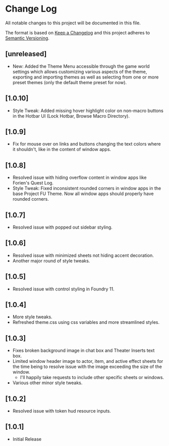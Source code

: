 # Change Log
All notable changes to this project will be documented in this file.
 
The format is based on [Keep a Changelog](http://keepachangelog.com/)
and this project adheres to [Semantic Versioning](http://semver.org/).

## [unreleased]
- New: Added the Theme Menu accessible through the game world settings which allows customizing various aspects of the theme, exporting and importing themes as well as selecting from one or more preset themes (only the default theme preset for now).

## [1.0.10]
- Style Tweak: Added missing hover highlight color on non-macro buttons in the Hotbar UI (Lock Hotbar, Browse Macro Directory).

## [1.0.9]
- Fix for mouse over on links and buttons changing the text colors where it shouldn't, like in the content of window apps.

## [1.0.8]
- Resolved issue with hiding overflow content in window apps like Forien's Quest Log.
- Style Tweak: Fixed inconsistent rounded corners in window apps in the base Project FU Theme. Now all window apps should properly have rounded corners.

## [1.0.7]
- Resolved issue with popped out sidebar styling.

## [1.0.6]
- Resolved issue with minimized sheets not hiding accent decoration.
- Another major round of style tweaks.

## [1.0.5]
- Resolved issue with control styling in Foundry 11.

## [1.0.4]
- More style tweaks.
- Refreshed theme.css using css variables and more streamlined styles.

## [1.0.3]
- Fixes broken background image in chat box and Theater Inserts text box.
- Limited window header image to actor, item, and active effect sheets for the time being to resolve issue with the image exceeding the size of the window.
  - I'll happily take requests to include other specific sheets or windows.
- Various other minor style tweaks.

## [1.0.2]
- Resolved issue with token hud resource inputs.

## [1.0.1]
- Initial Release